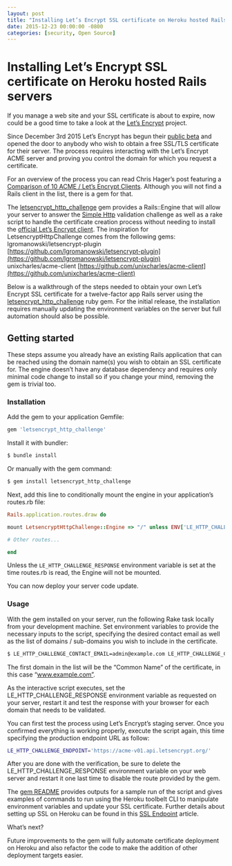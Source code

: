 ```yaml
---
layout: post
title: "Installing Let’s Encrypt SSL certificate on Heroku hosted Rails servers"
date: 2015-12-23 00:00:00 -0800
categories: [security, Open Source]
---
```


# Installing Let’s Encrypt SSL certificate on Heroku hosted Rails servers

If you manage a web site and your SSL certificate is about to expire, now could be a good time to take a look at the [Let’s Encrypt](https://letsencrypt.org/) project.

Since December 3rd 2015 Let’s Encrypt has begun their [public beta](https://letsencrypt.org/2015/12/03/entering-public-beta.html) and opened the door to anybody who wish to obtain a free SSL/TLS certificate for their server. The process requires interacting with the Let’s Encrypt ACME server and proving you control the domain for which you request a certificate.

For an overview of the process you can read Chris Hager’s post featuring a [Comparison of 10 ACME / Let’s Encrypt Clients](https://www.metachris.com/2015/12/comparison-of-10-acme-lets-encrypt-clients/). Although you will not find a Rails client in the list, there is a gem for that.

The [letsencrypt\_http\_challenge](https://rubygems.org/gems/letsencrypt_http_challenge) gem provides a Rails::Engine that will allow your server to answer the [Simple Http](https://letsencrypt.github.io/acme-spec/#rfc.section.7.1) validation challenge as well as a rake script to handle the certificate creation process without needing to install the [official Let’s Encrypt client](https://letsencrypt.readthedocs.org/en/latest/using.html). The inspiration for LetsencryptHttpChallenge comes from the following gems:  
lgromanowski/letsencrypt-plugin [https://github.com/lgromanowski/letsencrypt-plugin](https://github.com/lgromanowski/letsencrypt-plugin)  
unixcharles/acme-client [https://github.com/unixcharles/acme-client](https://github.com/unixcharles/acme-client)

Below is a walkthrough of the steps needed to obtain your own Let’s Encrypt SSL certificate for a twelve-factor app Rails server using the [letsencrypt\_http\_challenge](https://rubygems.org/gems/letsencrypt_http_challenge) ruby gem. For the initial release, the installation requires manually updating the environment variables on the server but full automation should also be possible.

## Getting started

These steps assume you already have an existing Rails application that can be reached using the domain name(s) you wish to obtain an SSL certificate for. The engine doesn’t have any database dependency and requires only minimal code change to install so if you change your mind, removing the gem is trivial too.

### Installation

Add the gem to your application Gemfile:

```bash
gem 'letsencrypt_http_challenge'
```

Install it with bundler:

```bash
$ bundle install
```

Or manually with the gem command:

```bash
$ gem install letsencrypt_http_challenge
```

Next, add this line to conditionally mount the engine in your application’s routes.rb file:

```ruby
Rails.application.routes.draw do

mount LetsencryptHttpChallenge::Engine => "/" unless ENV['LE_HTTP_CHALLENGE_RESPONSE'].blank?

# Other routes...

end
```

Unless the `LE_HTTP_CHALLENGE_RESPONSE` environment variable is set at the time routes.rb is read, the Engine will not be mounted.

You can now deploy your server code update.

### Usage

With the gem installed on your server, run the following Rake task locally from your development machine. Set environment variables to provide the necessary inputs to the script, specifying the desired contact email as well as the list of domains / sub-domains you wish to include in the certificate.

```bash
$ LE_HTTP_CHALLENGE_CONTACT_EMAIL=admin@example.com LE_HTTP_CHALLENGE_CERTIFICATE_DOMAINS="www.example.com example.com" bundle exec rake generate_letsencrypt_cert
```

The first domain in the list will be the “Common Name” of the certificate, in this case “www.example.com”.

As the interactive script executes, set the LE\_HTTP\_CHALLENGE\_RESPONSE environment variable as requested on your server, restart it and test the response with your browser for each domain that needs to be validated.

You can first test the process using Let’s Encrypt’s staging server. Once you confirmed everything is working properly, execute the script again, this time specifying the production endpoint URL as follow:

```bash
LE_HTTP_CHALLENGE_ENDPOINT='https://acme-v01.api.letsencrypt.org/'
```

After you are done with the verification, be sure to delete the LE\_HTTP\_CHALLENGE\_RESPONSE environment variable on your web server and restart it one last time to disable the route provided by the gem.

The [gem README](https://github.com/datamolecule/letsencrypt_http_challenge) provides outputs for a sample run of the script and gives examples of commands to run using the Heroku toolbelt CLI to manipulate environment variables and update your SSL certificate. Further details about setting up SSL on Heroku can be found in this [SSL Endpoint](https://devcenter.heroku.com/articles/ssl-endpoint) article.

What’s next?

Future improvements to the gem will fully automate certificate deployment on Heroku and also refactor the code to make the addition of other deployment targets easier.